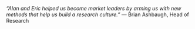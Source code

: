 *“Alan and Eric helped us become market leaders by arming us with new methods that help us build a research culture.”* — Brian Ashbaugh, Head of Research